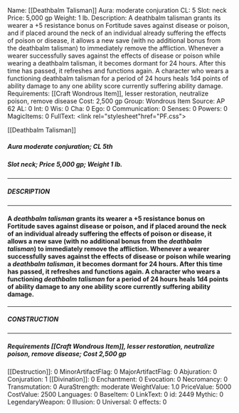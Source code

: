 Name: [[Deathbalm Talisman]]
Aura: moderate conjuration
CL: 5
Slot: neck
Price: 5,000 gp
Weight: 1 lb.
Description: A deathbalm talisman grants its wearer a +5 resistance bonus on Fortitude saves against disease or poison, and if placed around the neck of an individual already suffering the effects of poison or disease, it allows a new save (with no additional bonus from the deathbalm talisman) to immediately remove the affliction. Whenever a wearer successfully saves against the effects of disease or poison while wearing a deathbalm talisman, it becomes dormant for 24 hours. After this time has passed, it refreshes and functions again. A character who wears a functioning deathbalm talisman for a period of 24 hours heals 1d4 points of ability damage to any one ability score currently suffering ability damage.
Requirements: [[Craft Wondrous Item]], lesser restoration, neutralize poison, remove disease
Cost: 2,500 gp
Group: Wondrous Item
Source: AP 62
AL: 0
Int: 0
Wis: 0
Cha: 0
Ego: 0
Communication: 0
Senses: 0
Powers: 0
MagicItems: 0
FullText: <link rel="stylesheet"href="PF.css"><div class="heading"><p class="alignleft">[[Deathbalm Talisman]]</p><div style="clear: both;"></div></div><div><h5><b>Aura </b>moderate conjuration; <b>CL </b>5th</h5><h5><b>Slot </b>neck; <b>Price </b>5,000 gp; <b>Weight </b>1 lb.</h5></div><hr/><div><h5><b>DESCRIPTION</b></h5></div><hr/><div><h4><p>A <i><i>deathbalm</i> talisman</i> grants its wearer a +5 resistance bonus on Fortitude saves against disease or poison, and if placed around the neck of an individual already suffering the effects of poison or disease, it allows a new save (with no additional bonus from the <i><i>deathbalm</i> talisman</i>) to immediately remove the affliction. Whenever a wearer successfully saves against the effects of disease or poison while wearing a <i><i>deathbalm</i> talisman</i>, it becomes dormant for 24 hours. After this time has passed, it refreshes and functions again. A character who wears a functioning <i><i>deathbalm</i> talisman</i> for a period of 24 hours heals 1d4 points of ability damage to any one ability score currently suffering ability damage.</p></h4></div><hr/><div><h5><b>CONSTRUCTION</b></h5></div><hr/><div><h5><b>Requirements </b>[[Craft Wondrous Item]], <i>lesser restoration</i>, <i>neutralize poison</i>, <i>remove disease</i>; <b>Cost </b>2,500 gp</h5></div>
[[Destruction]]: 0
MinorArtifactFlag: 0
MajorArtifactFlag: 0
Abjuration: 0
Conjuration: 1
[[Divination]]: 0
Enchantment: 0
Evocation: 0
Necromancy: 0
Transmutation: 0
AuraStrength: moderate
WeightValue: 1.0
PriceValue: 5000
CostValue: 2500
Languages: 0
BaseItem: 0
LinkText: 0
id: 2449
Mythic: 0
LegendaryWeapon: 0
Illusion: 0
Universal: 0
effects: 0
